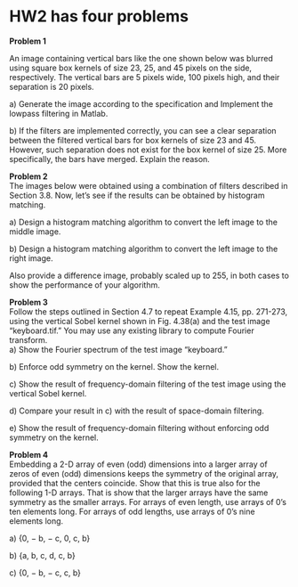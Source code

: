 # HW2 has four problems  
**Problem 1**  

An image containing vertical bars like the one shown below was blurred using square box kernels of size 23, 25, and 45 pixels on the side, respectively. The vertical bars are 5 pixels wide, 100 pixels high, and their separation is 20 pixels.  

a) Generate the image according to the specification and Implement the lowpass filtering in Matlab.  

b) If the filters are implemented correctly, you can see a clear separation between the filtered vertical bars for box kernels of size 23 and 45. However, such separation does not exist for the box kernel of size 25. More specifically, the bars have merged. Explain the reason.  

**Problem 2**  
The images below were obtained using a combination of filters described in Section 3.8. Now, let’s see if the results can be obtained by histogram matching.  

a) Design a histogram matching algorithm to convert the left image to the middle image.  

b) Design a histogram matching algorithm to convert the left image to the right image.  

Also provide a difference image, probably scaled up to 255, in both cases to show the performance of your algorithm.  

**Problem 3**  
Follow the steps outlined in Section 4.7 to repeat Example 4.15, pp. 271-273, using the vertical Sobel kernel shown in Fig. 4.38(a) and the test image “keyboard.tif.” You may use any existing library to compute Fourier transform.  
a) Show the Fourier spectrum of the test image “keyboard.”  

b) Enforce odd symmetry on the kernel. Show the kernel.  

c) Show the result of frequency-domain filtering of the test image using the vertical Sobel kernel.  

d) Compare your result in c) with the result of space-domain filtering.  

e) Show the result of frequency-domain filtering without enforcing odd symmetry on the kernel.  

**Problem 4**  
Embedding a 2-D array of even (odd) dimensions into a larger array of zeros of even (odd) dimensions keeps the symmetry of the original array, provided that the centers coincide. Show that this is true also for the following 1-D arrays. That is show that the larger arrays have the same symmetry as the smaller arrays. For arrays of even length, use arrays of 0’s ten elements long. For arrays of odd lengths, use arrays of 0’s nine elements long.  

a) {0, − b, − c, 0, c, b}  

b) {a, b, c, d, c, b}  

c) {0, − b, − c, c, b}






